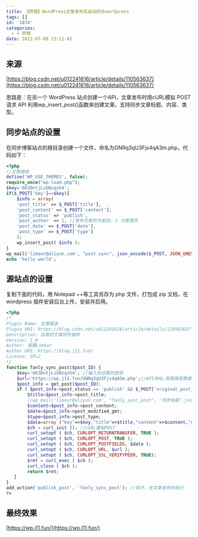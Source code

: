 ```yaml
---
title: 【转载】WordPress文章发布后自动同步wordpress
tags: []
id: '1874'
categories:
  - - 转载
date: 2022-07-09 23:11:42
---
```


## 来源

[https://blog.csdn.net/u012241616/article/details/110563637](https://blog.csdn.net/u012241616/article/details/110563637)

思路是：在另一个 WordPress 站点创建一个API，文章发布时用cURL模拟 POST 请求 API 利用wp\_insert\_post()函数来创建文章。支持同步文章标题、内容、类型。

## 同步站点的设置

在同步博客站点的根目录创建一个文件，命名为GNRq3qU3Fjs4qA3m.php，代码如下：

```php
<?php  
//文章接收  
define('WP_USE_THEMES', false);  
require_once("wp-load.php");  
$key='6K3DntjLzGNzqsh4'; 
if($_POST['key']==$key){  
    $info = array(  
    'post_title' => $_POST['title'],  
    'post_content' => $_POST['content'],  
    'post_status' => 'publish',  
    'post_author' => 1, //发布文章的作者ID，1 为管理员  
    'post_date' => $_POST['date'],  
    'post_type' => $_POST['type']  
    );  
    wp_insert_post( $info );  
}
wp_mail('limour@aliyun.com', "post sync", json_encode($_POST, JSON_UNESCAPED_UNICODE));
echo 'hello world';
```

## 源站点的设置

复制下面的代码，用 Notepad ++等工具另存为 php 文件，打包成 zip 文档，在 wordpress 插件安装后台上传，安装并启用。

```php
<?php
/*
Plugin Name: 文章推送
Plugin URI: https://blog.csdn.net/u012241616/article/details/110563637
Description: 自用的文章同步插件
Version: 1.0
Author: 璃墨Limour
Author URI: https://blog.j11.fun/
License: GPL2
*/
function fanly_sync_post($post_ID) {  
    $key='6K3DntjLzGNzqsh4'; //输入你设置的密钥  
    $url='https://wp.j11.fun/GNRq3qU3Fjs4qA3m.php';//API地址,就是接受数据的那个站点
    $post_info = get_post($post_ID);  
    if ( $post_info->post_status == 'publish' && $_POST['original_post_status'] != 'publish' ) {  
        $title=$post_info->post_title;  
        //wp_mail('limour@aliyun.com', "fanly_sync_post", '同步标题'.json_encode($post_info, JSON_UNESCAPED_UNICODE));
        $content=$post_info->post_content;
        $date=$post_info->post_modified_gmt;  
        $type=$post_info->post_type;
        $data=array ("key"=>$key,"title"=>$title,"content"=>$content,"date"=>$date,"type"=>$type);
        $ch = curl_init (); //cURL模拟POST  
        curl_setopt ( $ch, CURLOPT_RETURNTRANSFER, TRUE );  
        curl_setopt ( $ch, CURLOPT_POST, TRUE );  
        curl_setopt ( $ch, CURLOPT_POSTFIELDS, $data );  
        curl_setopt ( $ch, CURLOPT_URL, $url );  
        curl_setopt ( $ch, CURLOPT_SSL_VERIFYPEER, TRUE);  
        $ret = curl_exec ( $ch );  
        curl_close ( $ch );  
        return $ret;  
   }
}
add_action('publish_post', 'fanly_sync_post'); //钩子，在文章发布时执行  
?>
```

## 最终效果

[https://wp.j11.fun/](https://wp.j11.fun/)